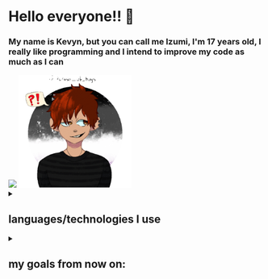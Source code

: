 
<h1>Hello everyone!! 👋</h1>
<h3>My name is Kevyn, but you can call me Izumi, I'm 17 years old, I really like programming and I intend to improve my code as much as I can</h3>
<div styles="display: grid; place-items: center; place-content:center; space: 50px;">

<img  src="https://github-readme-stats.vercel.app/api?username=Izumi-No&show_icons=true&theme=midnight-purple">
<img width="224px" src="https://github.com/Izumi-No/Izumi-No/blob/master/izumi.gif?raw=true">

</div>
<details><summary><h2>languages/technologies I use</h2></summary>
<div styles="display: flex">
<img width="64px"  src="https://cdn.jsdelivr.net/gh/devicons/devicon/icons/godot/godot-original.svg">
<img width="64px"  src="https://cdn.jsdelivr.net/gh/devicons/devicon/icons/nodejs/nodejs-original.svg">
<img width="64px"  src="https://cdn.jsdelivr.net/gh/devicons/devicon/icons/react/react-original.svg">
  
<img width="64px"  src="https://cdn.jsdelivr.net/gh/devicons/devicon/icons/typescript/typescript-plain.svg">
  <img width="64px"  src="https://cdn.jsdelivr.net/gh/devicons/devicon/icons/python/python-original.svg"> 
  
<img width="64px"  src="https://raw.githubusercontent.com/Izumi-No/Izumi-No/master/cuddlyferris.svg"> 
<img width="64px"  src="https://vlang.io/img/v-logo.png"> 

</div>
</details>
 <details><summary><h2>my goals from now on:</h2></summary>
 
 * [ ] write a compiler (based on rust and c++ and written in typescript)
 * [ ] make some tool for the community using rust
 * [ ] finalize a project with golang
</details>


<!--<img src="https://raw.githubusercontent.com/Izumi-No/Izumi-No/output/github-contribution-grid-snake.svg">-->

